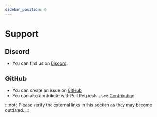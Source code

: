```yaml
---
sidebar_position: 6
---
```

# Support

## Discord
-   You can find us on [Discord](https://discord.gg/DTBPBYvexy).

## GitHub
-   You can create an issue on [GitHub](https://github.com/MirageNet/Mirage/issues)
-   You can also contribute with Pull Requests...see [Contributing](https://github.com/MirageNet/Mirage/blob/main/CONTRIBUTING.md)

:::note
Please verify the external links in this section as they may become outdated.
:::